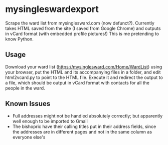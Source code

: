 # mysingleswardexport

Scrape the ward list from mysinglesward.com (now defunct?).  Currently takes HTML saved from the site (I saved from Google Chrome) and outputs in vCard format (with embedded profile pictures!)  This is me pretending to know Python.

## Usage
Download your ward list (https://mysinglesward.com/Home/WardList) using your browser, put the HTML and its accompanying files in a folder, and edit html2vcard.py to point to the HTML file.  Execute it and redirect the output to a file, which should be output in vCard format with contacts for all the people in the ward.

## Known Issues
- Full addresses might not be handled absolutely correctly; but apparently well enough to be imported to Gmail
- The bishopric have their calling titles put in their address fields, since the addresses are in different pages and not in the same column as everyone else's
